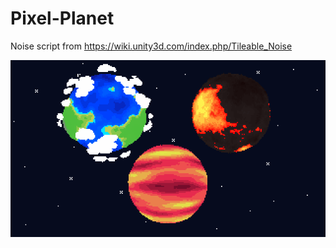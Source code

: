 # Pixel-Planet
 
Noise script from https://wiki.unity3d.com/index.php/Tileable_Noise


![Image of pixel planet example](https://raw.githubusercontent.com/Ziamor/Pixel-Planet/master/Recordings/planet_011.gif)

